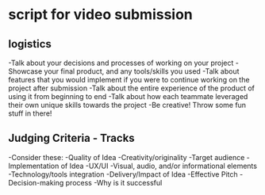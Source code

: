 # script for video submission

## logistics
-Talk about your decisions and processes of working on your project
-Showcase your final product, and any tools/skills you used
-Talk about features that you would implement if you were to continue working on the project after submission
-Talk about the entire experience of the product of using it from beginning to end
-Talk about how each teammate leveraged their own unique skills towards the project
-Be creative! Throw some fun stuff in there!

## Judging Criteria - Tracks
-Consider these:
  -Quality of Idea
  -Creativity/originality
  -Target audience
-Implementation of Idea
  -UX/UI
  -Visual, audio, and/or informational elements
  -Technology/tools integration
-Delivery/Impact of Idea
  -Effective Pitch
  -Decision-making process
  -Why is it successful
